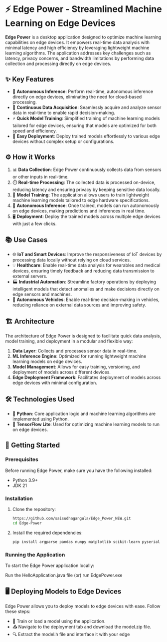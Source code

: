 # ⚡️ Edge Power - Streamlined Machine Learning on Edge Devices

**Edge Power** is a desktop application designed to optimize machine learning capabilities on edge devices. It empowers real-time data analysis with minimal latency and high efficiency by leveraging lightweight machine learning algorithms. The application addresses key challenges such as latency, privacy concerns, and bandwidth limitations by performing data collection and processing directly on edge devices.

## ✨ Key Features

- 🚀 **Autonomous Inference**: Perform real-time, autonomous inference directly on edge devices, eliminating the need for cloud-based processing.
- 🔄 **Continuous Data Acquisition**: Seamlessly acquire and analyze sensor data in real-time to enable rapid decision-making.
- ⚡ **Quick Model Training**: Simplified training of machine learning models tailored for edge devices, ensuring that models are optimized for both speed and efficiency.
- 🔧 **Easy Deployment**: Deploy trained models effortlessly to various edge devices without complex setup or configurations.

## ⚙️ How it Works

1. 📊 **Data Collection**: Edge Power continuously collects data from sensors or other inputs in real-time.
2. ⏱️ **Real-time Processing**: The collected data is processed on-device, reducing latency and ensuring privacy by keeping sensitive data locally.
3. 🧠 **Model Training**: The application allows users to train lightweight machine learning models tailored to edge hardware specifications.
4. 🤖 **Autonomous Inference**: Once trained, models can run autonomously on edge devices, making predictions and inferences in real time.
5. 🖥️ **Deployment**: Deploy the trained models across multiple edge devices with just a few clicks.

## 📚 Use Cases

- 🌐 **IoT and Smart Devices**: Improve the responsiveness of IoT devices by processing data locally without relying on cloud services.
- 💡 **Healthcare**: Enable real-time data analysis for wearables and medical devices, ensuring timely feedback and reducing data transmission to external servers.
- 🏭 **Industrial Automation**: Streamline factory operations by deploying intelligent models that detect anomalies and make decisions directly on edge sensors and machines.
- 🚗 **Autonomous Vehicles**: Enable real-time decision-making in vehicles, reducing reliance on external data sources and improving safety.

## 🏗️ Architecture

The architecture of Edge Power is designed to facilitate quick data analysis, model training, and deployment in a modular and flexible way:

1. **Data Layer**: Collects and processes sensor data in real-time.
2. **ML Inference Engine**: Optimized for running lightweight machine learning models on edge devices.
3. **Model Management**: Allows for easy training, versioning, and deployment of models across different devices.
4. **Edge Deployment Framework**: Facilitates deployment of models across edge devices with minimal configuration.

## 🛠️ Technologies Used

- 🐍 **Python**: Core application logic and machine learning algorithms are implemented using Python.
- 🧠 **TensorFlow Lite**: Used for optimizing machine learning models to run on edge devices.

## 🚀 Getting Started

### Prerequisites

Before running Edge Power, make sure you have the following installed:

- Python 3.9+
- JDK 21

### Installation

1. Clone the repository:

    ```bash
    https://github.com/saisudhagangula/Edge_Power_NEW.git
    cd Edge-Power
    ```

2. Install the required dependencies:

    ```bash
    pip install argparse pandas numpy matplotlib scikit-learn pyserial micromlgen
    ```



### Running the Application

To start the Edge Power application locally:

Run the HelloApplication.java file (or) run EdgePower.exe

## 🖥️ Deploying Models to Edge Devices
Edge Power allows you to deploy models to edge devices with ease. Follow these steps:

- 🧠 Train or load a model using the application.
- 📤 Navigate to the deployment tab and download the model.zip file.
- 🔍 Extract the model.h file and interface it with your edge
